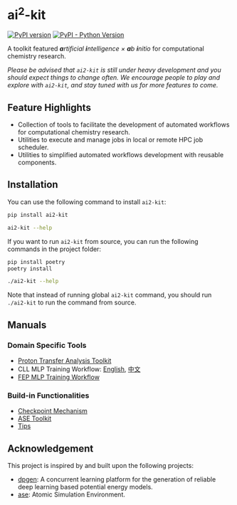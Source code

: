 # ai<sup>2</sup>-kit

[![PyPI version](https://badge.fury.io/py/ai2-kit.svg)](https://badge.fury.io/py/ai2-kit)
[![PyPI - Python Version](https://img.shields.io/pypi/pyversions/ai2-kit)](https://pypi.org/project/ai2-kit/)

A toolkit featured _**a**rtificial **i**ntelligence × **a**b **i**nitio_ for computational chemistry research.

*Please be advised that `ai2-kit` is still under heavy development and you should expect things to change often. We encourage people to play and explore with `ai2-kit`, and stay tuned with us for more features to come.*


## Feature Highlights
* Collection of tools to facilitate the development of automated workflows for computational chemistry research.
* Utilities to execute and manage jobs in local or remote HPC job scheduler.
* Utilities to simplified automated workflows development with reusable components. 

## Installation

You can use the following command to install `ai2-kit`:

```bash
pip install ai2-kit  

ai2-kit --help
```

If you want to run `ai2-kit` from source, you can run the following commands in the project folder:

```bash
pip install poetry
poetry install

./ai2-kit --help
```
Note that instead of running global `ai2-kit` command, you should run `./ai2-kit` to run the command from source.

## Manuals

### Domain Specific Tools
* [Proton Transfer Analysis Toolkit](doc/manual/proton-transfer.md)
* CLL MLP Training Workflow: [English](doc/manual/cll-workflow.md), [中文](doc/manual/cll-workflow.zh.md)
* [FEP MLP Training Workflow](doc/manual/fep-workflow.md)

### Build-in Functionalities
* [Checkpoint Mechanism](doc/manual/checkpoint.md)
* [ASE Toolkit](doc/manual/ase.md)
* [Tips](doc/manual/tips.md)


## Acknowledgement
This project is inspired by and built upon the following projects:
* [dpgen](https://github.com/deepmodeling/dpgen/tree/master/dpgen): A concurrent learning platform for the generation of reliable deep learning based potential energy models.
* [ase](https://wiki.fysik.dtu.dk/ase/): Atomic Simulation Environment.